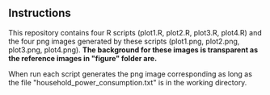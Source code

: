 ## Instructions

This repository contains four R scripts (plot1.R, plot2.R, plot3.R, plot4.R) and the four png images generated by these scripts (plot1.png, plot2.png, plot3.png, plot4.png). **The background for these images is transparent as the reference images in "figure" folder are.**

When run each script generates the png image corresponding as long as the file "household_power_consumption.txt" is in the working directory.